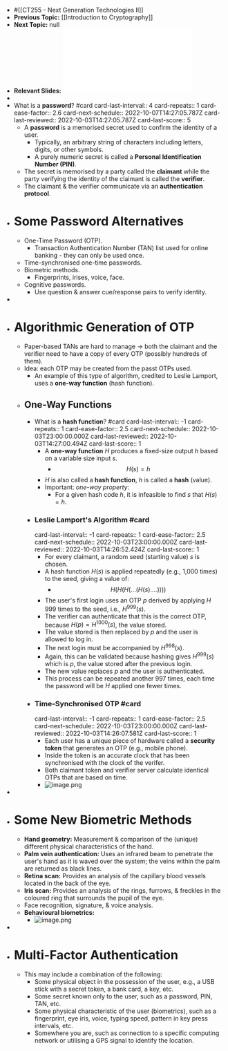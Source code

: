 - #[[CT255 - Next Generation Technologies II]]
- **Previous Topic:** [[Introduction to Cryptography]]
- **Next Topic:** null
- **Relevant Slides:** ![ct255_03.pdf](../assets/ct255_03_1664798420872_0.pdf)
-
- What is a **password**? #card
  card-last-interval:: 4
  card-repeats:: 1
  card-ease-factor:: 2.6
  card-next-schedule:: 2022-10-07T14:27:05.787Z
  card-last-reviewed:: 2022-10-03T14:27:05.787Z
  card-last-score:: 5
	- A **password** is a memorised secret used to confirm the identity of a user.
		- Typically, an arbitrary string of characters including letters, digits, or other symbols.
		- A purely numeric secret is called a **Personal Identification Number (PIN)**.
	- The secret is memorised by a party called the **claimant** while the party verifying the identity of the claimant is called the **verifier**.
	- The claimant & the verifier communicate via an **authentication protocol**.
- # Some Password Alternatives
	- One-Time Password (OTP).
		- Transaction Authentication Number (TAN) list used for online banking - they can only be used once.
	- Time-synchronised one-time passwords.
	- Biometric methods.
		- Fingerprints, irises, voice, face.
	- Cognitive passwords.
		- Use question & answer cue/response pairs to verify identity.
-
- # Algorithmic Generation of OTP
	- Paper-based TANs are hard to manage -> both the claimant and the verifier need to have a copy of every OTP (possibly hundreds of them).
	- Idea: each OTP may be created from the passt OTPs used.
		- An example of this type of algorithm, credited to Leslie Lamport, uses a **one-way function**  (hash function).
	- ## One-Way Functions
		- What is a **hash function**? #card
		  card-last-interval:: -1
		  card-repeats:: 1
		  card-ease-factor:: 2.5
		  card-next-schedule:: 2022-10-03T23:00:00.000Z
		  card-last-reviewed:: 2022-10-03T14:27:00.494Z
		  card-last-score:: 1
			- A **one-way function** $H$ produces a fixed-size output $h$ based on a variable size input $s$.
				- $$H(s) = h$$
			- $H$ is also called a **hash function**, $h$ is called a **hash** (value).
			- Important: *one-way property*:
				- For a given hash code $h$, it is infeasible to find $s$ that $H(s) = h$.
		- ### Leslie Lamport's Algorithm #card
		  card-last-interval:: -1
		  card-repeats:: 1
		  card-ease-factor:: 2.5
		  card-next-schedule:: 2022-10-03T23:00:00.000Z
		  card-last-reviewed:: 2022-10-03T14:26:52.424Z
		  card-last-score:: 1
			- For every claimant, a random seed (starting value) $s$ is chosen.
			- A hash function $H(s)$ is applied repeatedly (e.g., 1,000 times) to the seed, giving a value of:
				- $$H(H(H(...(H(s)....))))$$
			- The user's first login uses an OTP $p$ derived by applying $H$ 999 times to the seed, i.e., $H^{999}(s)$.
			- The verifier can authenticate that this is the correct OTP, because $H(p) = H^{1000}(s)$, the value stored.
			- The value stored is then replaced by $p$ and the user is allowed to log in.
			- The next login must be accompanied by $H^{998}(s)$.
			- Again, this can be validated because hashing gives $H^{999}(s)$ which is $p$, the value stored after the previous login.
			- The new value replaces $p$ and the user is authenticated.
			- This process can be repeated another 997 times, each time the password will be $H$ applied one fewer times.
		- ### Time-Synchronised OTP #card
		  card-last-interval:: -1
		  card-repeats:: 1
		  card-ease-factor:: 2.5
		  card-next-schedule:: 2022-10-03T23:00:00.000Z
		  card-last-reviewed:: 2022-10-03T14:26:07.581Z
		  card-last-score:: 1
			- Each user has a unique piece of hardware called a **security token** that generates an OTP (e.g., mobile phone).
			- Inside the token is an accurate clock that has been synchronised with the clock of the verifer.
			- Both claimant token and verifier server calculate identical OTPs that are based on time.
			- ![image.png](../assets/image_1664799869963_0.png)
-
- # Some New Biometric Methods
	- **Hand geometry:** Measurement & comparison of the (unique) different physical characteristics of the hand.
	- **Palm vein authentication:** Uses an infrared beam to penetrate the user's hand as it is waved over the system; the veins within the palm are returned as black lines.
	- **Retina scan:** Provides an analysis of the capillary blood vessels located in the back of the eye.
	- **Iris scan:** Provides an analysis of the rings, furrows, & freckles in the coloured ring that surrounds the pupil of the eye.
	- Face recognition, signature, & voice analysis.
	- **Behavioural biometrics:**
		- ![image.png](../assets/image_1664800188644_0.png)
-
- # Multi-Factor Authentication
	- This may include a combination of the following:
		- Some physical object in the possession of the user, e.g., a USB stick with a secret token, a bank card, a key, etc.
		- Some secret known only to the user, such as a password, PIN, TAN, etc.
		- Some physical characteristic of the user (biometrics), such as a fingerprint, eye iris, voice, typing speed, pattern in key press intervals, etc.
		- Somewhere you are, such as connection to a specific computing network or utilising a GPS signal to identify the location.